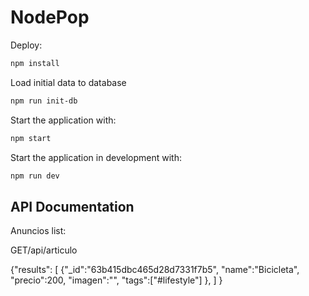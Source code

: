 # NodePop

Deploy:

````sh
npm install
````

Load initial data to database
```sh
npm run init-db
```


Start the application with:

```sh
npm start
```

Start the application in development with:

```sh
npm run dev
```

## API Documentation
Anuncios list:

GET/api/articulo

{"results": [
        {"_id":"63b415dbc465d28d7331f7b5",
        "name":"Bicicleta",
        "precio":200,
        "imagen":"",
        "tags":["#lifestyle"]
        },
    ]
}

